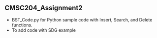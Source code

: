 ## CMSC204_Assignment2
- BST_Code.py for Python sample code with Insert, Search, and Delete functions.
- To add code with SDG example
